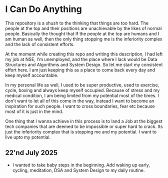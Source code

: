 # I Can Do Anything
This repository is a shush to the thinking that things are too hard. The people at the top and their positions are unachievable by the likes of normal people. Basically the thought that If the people at the top are humans and I am human as well, then the only thing stopping me is the inferiority complex and the lack of consistent efforts. 

At the moment while creating this repo and writing this description, I had left my job at NSE, I'm unemployed, and the place where I lack would be Data Structures and Algorithms and System Design. So let me start my consistent effort here. I am just keeping this as a place to come back every day and keep myself accountable. 

In my personal life as well, I used to be super productive, used to exercise, cycle, boxing and always keep myself occupied. Because of stress and my medical condition, I am being limited from my potential most of the times. I don't want to let all of this come in the way, instead I want to become an inspiration for such people. I want to cross boundaries, fear etc because most of it is just in the mind.

One thing that I wanna achieve in this process is to land a Job at the biggest tech companies that are deemed to be impossible or super hard to crack. Its just the inferiority complex that is stopping me and my potential. I want to live upto my potential.

22'nd July 2025
---------------
- I wanted to take baby steps in the beginning. Add waking up early, cycling, meditation, DSA and System Design to my daily routine.
